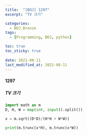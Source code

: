 ```yaml
---
title:  "[BOJ] 1297"
excerpt: "TV 크기"

categories:
  - BOJ_Bronze
tags:
  - [Programming, BOJ, python]

toc: true
toc_sticky: true
 
date: 2021-08-11
last_modified_at: 2021-08-11
---
```

#### 1297
##### TV 크기
```python
import math as m
D, H, W = map(int, input().split())

x = m.sqrt((D*D)/(H*H + W*W))

print(m.trunc(x*H), m.trunc(x*W))
```